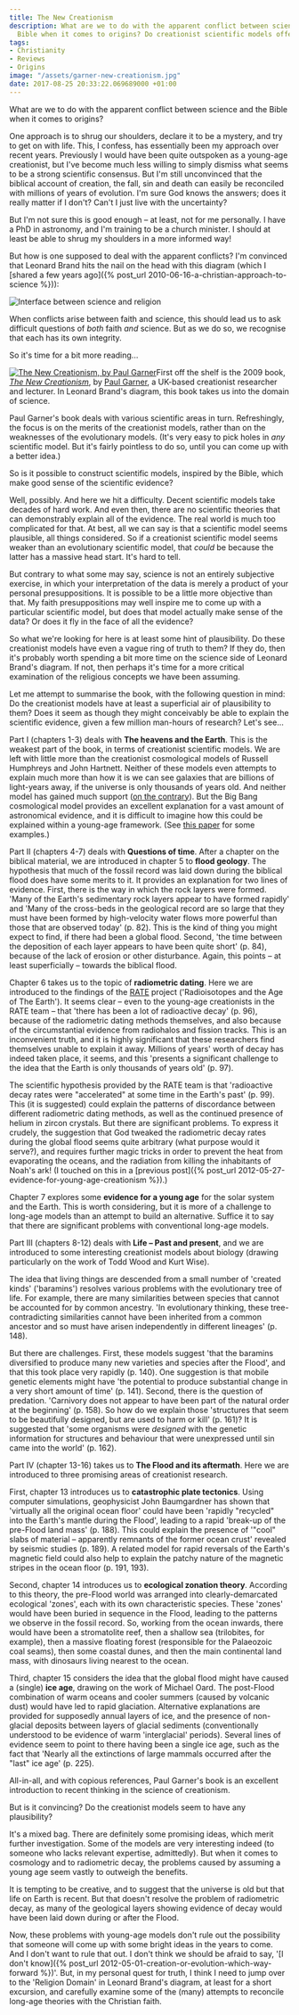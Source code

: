 ```yaml
---
title: The New Creationism
description: What are we to do with the apparent conflict between science and the
  Bible when it comes to origins? Do creationist scientific models offer any hope?
tags:
- Christianity
- Reviews
- Origins
image: "/assets/garner-new-creationism.jpg"
date: 2017-08-25 20:33:22.069689000 +01:00
---
```

What are we to do with the apparent conflict between science and the Bible when it comes to origins?

One approach is to shrug our shoulders, declare it to be a mystery, and try to get on with life. This, I confess, has essentially been my approach over recent years. Previously I would have been quite outspoken as a young-age creationist, but I've become much less willing to simply dismiss what seems to be a strong scientific consensus. But I'm still unconvinced that the biblical account of creation, the fall, sin and death can easily be reconciled with millions of years of evolution. I'm sure God knows the answers; does it really matter if I don't? Can't I just live with the uncertainty?

But I'm not sure this is good enough &ndash; at least, not for me personally. I have a PhD in astronomy, and I'm training to be a church minister. I should at least be able to shrug my shoulders in a more informed way!

But how is one supposed to deal with the apparent conflicts? I'm convinced that Leonard Brand hits the nail on the head with this diagram (which I [shared a few years ago]({% post_url 2010-06-16-a-christian-approach-to-science %})):

<img title="Interface between science and religion" src="/assets/brand.png" alt="Interface between science and religion" />

When conflicts arise between faith and science, this should lead us to ask difficult questions of _both_ faith _and_ science. But as we do so, we recognise that each has its own integrity.

So it's time for a bit more reading...

[<img alt="The New Creationism, by Paul Garner" title="The New Creationism, by Paul Garner" src="/assets/garner-new-creationism.jpg" class="alignright" />](http://epbooks.org/product/the-new-creationism-by-paul-garner/)First off the shelf is the 2009 book, [_The New Creationism_](http://epbooks.org/product/the-new-creationism-by-paul-garner/), by [Paul Garner](http://biblicalcreationtrust.org/people.html), a UK-based creationist researcher and lecturer. In Leonard Brand's diagram, this book takes us into the domain of science.

Paul Garner's book deals with various scientific areas in turn. Refreshingly, the focus is on the merits of the creationist models, rather than on the weaknesses of the evolutionary models. (It's very easy to pick holes in _any_ scientific model. But it's fairly pointless to do so, until you can come up with a better idea.)

So is it possible to construct scientific models, inspired by the Bible, which make good sense of the scientific evidence?

Well, possibly. And here we hit a difficulty. Decent scientific models take decades of hard work. And even then, there are no scientific theories that can demonstrably explain all of the evidence. The real world is much too complicated for that. At best, all we can say is that a scientific model seems plausible, all things considered. So if a creationist scientific model seems weaker than an evolutionary scientific model, that _could_ be because the latter has a massive head start. It's hard to tell.

But contrary to what some may say, science is not an entirely subjective exercise, in which your interpretation of the data is merely a product of your personal presuppositions. It is possible to be a little more objective than that. My faith presuppositions may well inspire me to come up with a particular scientific model, but does that model actually make sense of the data? Or does it fly in the face of all the evidence?

So what we're looking for here is at least some hint of plausibility. Do these creationist models have even a vague ring of truth to them? If they do, then it's probably worth spending a bit more time on the science side of Leonard Brand's diagram. If not, then perhaps it's time for a more critical examination of the religious concepts we have been assuming.

Let me attempt to summarise the book, with the following question in mind: Do the creationist models have at least a superficial air of plausibility to them? Does it seem as though they might conceivably be able to explain the scientific evidence, given a few million man-hours of research? Let's see...

Part I (chapters 1-3) deals with **The heavens and the Earth**. This is the weakest part of the book, in terms of creationist scientific models. We are left with little more than the creationist cosmological models of Russell Humphreys and John Hartnett. Neither of these models even attempts to explain much more than how it is we can see galaxies that are billions of light-years away, if the universe is only thousands of years old. And neither model has gained much support ([on the contrary](http://www.reasons.org/articles/the-unraveling-of-starlight-and-time)). But the Big Bang cosmological model provides an excellent explanation for a vast amount of astronomical evidence, and it is difficult to imagine how this could be explained within a young-age framework. (See [this paper](https://answersingenesis.org/astronomy/cosmology/beyond-distant-starlight-next-steps-for-creationist-cosmology/) for some examples.)

Part II (chapters 4-7) deals with **Questions of time**. After a chapter on the biblical material, we are introduced in chapter 5 to **flood geology**. The hypothesis that much of the fossil record was laid down during the biblical flood does have some merits to it. It provides an explanation for two lines of evidence. First, there is the way in which the rock layers were formed. 'Many of the Earth's sedimentary rock layers appear to have formed rapidly' and 'Many of the cross-beds in the geological record are so large that they must have been formed by high-velocity water flows more powerful than those that are observed today' (p. 82). This is the kind of thing you might expect to find, if there had been a global flood. Second, 'the time between the deposition of each layer appears to have been quite short' (p. 84), because of the lack of erosion or other disturbance. Again, this points &ndash; at least superficially &ndash; towards the biblical flood.

Chapter 6 takes us to the topic of **radiometric dating**. Here we are introduced to the findings of the [RATE](http://www.icr.org/rate/) project ('Radioisotopes and the Age of The Earth'). It seems clear &ndash; even to the young-age creationists in the RATE team &ndash; that 'there has been a lot of radioactive decay' (p. 96), because of the radiometric dating methods themselves, and also because of the circumstantial evidence from radiohalos and fission tracks. This is an inconvenient truth, and it is highly significant that these researchers find themselves unable to explain it away. Millions of years' worth of decay has indeed taken place, it seems, and this 'presents a significant challenge to the idea that the Earth is only thousands of years old' (p. 97).

The scientific hypothesis provided by the RATE team is that 'radioactive decay rates were "accelerated" at some time in the Earth's past' (p. 99). This (it is suggested) could explain the patterns of discordance between different radiometric dating methods, as well as the continued presence of helium in zircon crystals. But there are significant problems. To express it crudely, the suggestion that God tweaked the radiometric decay rates during the global flood seems quite arbitrary (what purpose would it serve?), and requires further magic tricks in order to prevent the heat from evaporating the oceans, and the radiation from killing the inhabitants of Noah's ark! (I touched on this in a [previous post]({% post_url 2012-05-27-evidence-for-young-age-creationism %}).)

Chapter 7 explores some **evidence for a young age** for the solar system and the Earth. This is worth considering, but it is more of a challenge to long-age models than an attempt to build an alternative. Suffice it to say that there are significant problems with conventional long-age models.

Part III (chapters 8-12) deals with **Life &ndash; Past and present**, and we are introduced to some interesting creationist models about biology (drawing particularly on the work of Todd Wood and Kurt Wise).

The idea that living things are descended from a small number of 'created kinds' ('baramins') resolves various problems with the evolutionary tree of life. For example, there are many similarities between species that cannot be accounted for by common ancestry. 'In evolutionary thinking, these tree-contradicting similarities cannot have been inherited from a common ancestor and so must have arisen independently in different lineages' (p. 148).

But there are challenges. First, these models suggest 'that the baramins diversified to produce many new varieties and species after the Flood', and that this took place very rapidly (p. 140). One suggestion is that mobile genetic elements might have 'the potential to produce substantial change in a very short amount of time' (p. 141). Second, there is the question of predation. 'Carnivory does not appear to have been part of the natural order at the beginning' (p. 158). So how do we explain those 'structures that seem to be beautifully designed, but are used to harm or kill' (p. 161)? It is suggested that 'some organisms were _designed_ with the genetic information for structures and behaviour that were unexpressed until sin came into the world' (p. 162).

Part IV (chapter 13-16) takes us to **The Flood and its aftermath**. Here we are introduced to three promising areas of creationist research.

First, chapter 13 introduces us to **catastrophic plate tectonics**. Using computer simulations, geophysicist John Baumgardner has shown that 'virtually all the original ocean floor' could have been 'rapidly "recycled" into the Earth's mantle during the Flood', leading to a rapid 'break-up of the pre-Flood land mass' (p. 188). This could explain the presence of '"cool" slabs of material &ndash; apparently remnants of the former ocean crust' revealed by seismic studies (p. 189). A related model for rapid reversals of the Earth's magnetic field could also help to explain the patchy nature of the magnetic stripes in the ocean floor (p. 191, 193).

Second, chapter 14 introduces us to **ecological zonation theory**. According to this theory, the pre-Flood world was arranged into clearly-demarcated ecological 'zones', each with its own characteristic species. These 'zones' would have been buried in sequence in the Flood, leading to the patterns we observe in the fossil record. So, working from the ocean inwards, there would have been a stromatolite reef, then a shallow sea (trilobites, for example), then a massive floating forest (responsible for the Palaeozoic coal seams), then some coastal dunes, and then the main continental land mass, with dinosaurs living nearest to the ocean.

Third, chapter 15 considers the idea that the global flood might have caused a (single) **ice age**, drawing on the work of Michael Oard. The post-Flood combination of warm oceans and cooler summers (caused by volcanic dust) would have led to rapid glaciation. Alternative explanations are provided for supposedly annual layers of ice, and the presence of non-glacial deposits between layers of glacial sediments (conventionally understood to be evidence of warm 'interglacial' periods). Several lines of evidence seem to point to there having been a single ice age, such as the fact that 'Nearly all the extinctions of large mammals occurred after the "last" ice age' (p. 225).

All-in-all, and with copious references, Paul Garner's book is an excellent introduction to recent thinking in the science of creationism.

But is it convincing? Do the creationist models seem to have any plausibility?

It's a mixed bag. There are definitely some promising ideas, which merit further investigation. Some of the models are very interesting indeed (to someone who lacks relevant expertise, admittedly). But when it comes to cosmology and to radiometric decay, the problems caused by assuming a young age seem vastly to outweigh the benefits.

It is tempting to be creative, and to suggest that the universe is old but that life on Earth is recent. But that doesn't resolve the problem of radiometric decay, as many of the geological layers showing evidence of decay would have been laid down during or after the Flood.

Now, these problems with young-age models don't rule out the possibility that someone will come up with some bright ideas in the years to come. And I don't want to rule that out. I don't think we should be afraid to say, '[I don't know]({% post_url 2012-05-01-creation-or-evolution-which-way-forward %})'. But, in my personal quest for truth, I think I need to jump over to the 'Religion Domain' in Leonard Brand's diagram, at least for a short excursion, and carefully examine some of the (many) attempts to reconcile long-age theories with the Christian faith.
